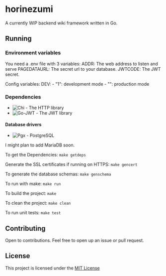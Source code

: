 # horinezumi
A currently WIP backend wiki framework written in Go.

## Running

### Environment variables
You need a .env file with 3 variables:
    ADDR: The web address to listen and serve
    PAGEDATAURL: The secret url to your database.
    JWTCODE: The JWT secret.

Config variables:
    DEV: 
    - "1": development mode 
    - "": production mode

### Dependencies
* ![Chi](https://github.com/go-chi/chi) - The HTTP library
* ![Go-JWT ](https://github.com/golang-jwt/jwt) - The JWT library

#### Database drivers
* ![Pgx](https://github.com/jackc/pgx/) - PostgreSQL

I might plan to add MariaDB soon.

To get the Dependencies:
`make getdeps`

Generate the SSL certificates if running on HTTPS:
`make gencert`

To generate the database schemas:
`make genschema`

To run with make:
`make run`

To build the project:
`make`

To clean the project:
`make clean`

To run unit tests:
`make test`

## Contributing

Open to contributions. Feel free to open up an issue or pull request.

## License

This project is licensed under the [MIT License](LICENSE)
